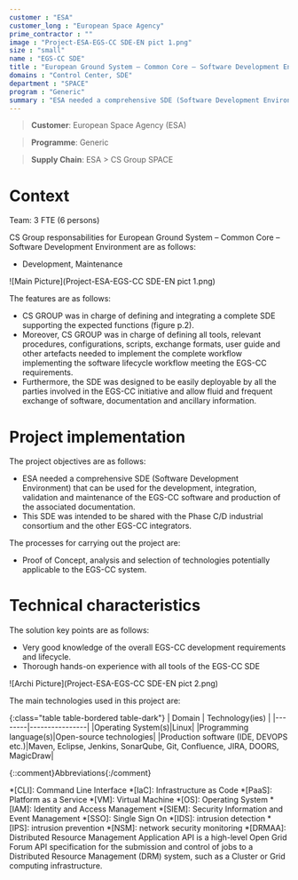 ```yaml
---
customer : "ESA"
customer_long : "European Space Agency"
prime_contractor : ""
image : "Project-ESA-EGS-CC SDE-EN pict 1.png"
size : "small"
name : "EGS-CC SDE"
title : "European Ground System – Common Core – Software Development Environment"
domains : "Control Center, SDE"
department : "SPACE"
program : "Generic"
summary : "ESA needed a comprehensive SDE (Software Development Environment) that can be used for the development, integration, validation and maintenance of the EGS-CC software and production of the associated documentation. This SDE was intended to be shared with the Phase C/D industrial consortium and the other EGS-CC integrators."
---
```


> __Customer__\: European Space Agency (ESA)

> __Programme__\: Generic

> __Supply Chain__\: ESA >  CS Group SPACE


# Context

Team: 3 FTE (6 persons)

CS Group responsabilities for European Ground System – Common Core – Software Development Environment are as follows:
* Development, Maintenance

![Main Picture](Project-ESA-EGS-CC SDE-EN pict 1.png)

The features are as follows:
* CS GROUP was in charge of defining and integrating a complete SDE supporting the expected functions (figure p.2).
* Moreover, CS GROUP was in charge of defining all tools, relevant procedures, configurations, scripts, exchange formats, user guide and other artefacts needed to implement the complete workflow implementing the software lifecycle workflow meeting the EGS-CC requirements.
* Furthermore, the SDE was designed to be easily deployable by all the parties involved in the EGS-CC initiative and allow fluid and frequent exchange of software, documentation and ancillary information.

# Project implementation

The project objectives are as follows:
* ESA needed a comprehensive SDE (Software Development Environment) that can be used for the development, integration, validation and maintenance of the EGS-CC software and production of the associated documentation.
* This SDE was intended to be shared with the Phase C/D industrial consortium and the other EGS-CC integrators.

The processes for carrying out the project are:
* Proof of Concept, analysis and selection of technologies potentially applicable to the EGS-CC system.

# Technical characteristics

The solution key points are as follows:
* Very good knowledge of the overall EGS-CC development requirements and lifecycle.
* Thorough hands-on experience with all tools of the EGS-CC SDE

![Archi Picture](Project-ESA-EGS-CC SDE-EN pict 2.png)

The main technologies used in this project are:

{:class="table table-bordered table-dark"}
| Domain | Technology(ies) |
|--------|----------------|
|Operating System(s)|Linux|
|Programming language(s)|Open-source technologies|
|Production software (IDE, DEVOPS etc.)|Maven, Eclipse, Jenkins, SonarQube, Git, Confluence, JIRA, DOORS, MagicDraw|



{::comment}Abbreviations{:/comment}

*[CLI]: Command Line Interface
*[IaC]: Infrastructure as Code
*[PaaS]: Platform as a Service
*[VM]: Virtual Machine
*[OS]: Operating System
*[IAM]: Identity and Access Management
*[SIEM]: Security Information and Event Management
*[SSO]: Single Sign On
*[IDS]: intrusion detection
*[IPS]: intrusion prevention
*[NSM]: network security monitoring
*[DRMAA]: Distributed Resource Management Application API is a high-level Open Grid Forum API specification for the submission and control of jobs to a Distributed Resource Management (DRM) system, such as a Cluster or Grid computing infrastructure.

